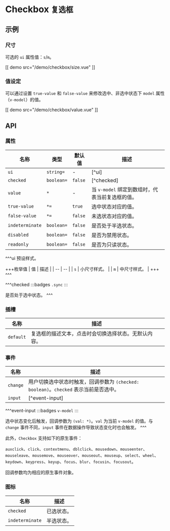 # Checkbox <small>复选框</small>

## 示例

### 尺寸

可选的 `ui` 属性值：`s`/`m`。

[[ demo src="/demo/checkbox/size.vue" ]]

### 值设定

可以通过设置 `true-value` 和 `false-value` 来修改选中、非选中状态下 `model` 属性（`v-model`）的值。

[[ demo src="/demo/checkbox/value.vue" ]]

## API

### 属性

| 名称 | 类型 | 默认值 | 描述 |
| -- | -- | -- | -- |
| `ui` | `string=` | - | [^ui] |
| `checked` | `boolean=` | `false` | [^checked] |
| `value` | `*` | - | 当 `v-model` 绑定到数组时，代表当前复选框的值。 |
| `true-value` | `*=` | `true` | 选中状态对应的值。 |
| `false-value` | `*=` | `false` | 未选状态对应的值。 |
| `indeterminate` | `boolean=` | `false` | 是否处于半选状态。 |
| `disabled` | `boolean=` | `false` | 是否为禁用状态。 |
| `readonly` | `boolean=` | `false` | 是否为只读状态。 |

^^^ui
预设样式。

+++枚举值
| 值 | 描述 |
| -- | -- |
| `s` | 小尺寸样式。 |
| `m` | 中尺寸样式。 |
+++
^^^

^^^checked
:::badges
`.sync`
:::

是否处于选中状态。
^^^

### 插槽

| 名称 | 描述 |
| -- | -- |
| `default` | 复选框的描述文本，点击时会切换选择状态。无默认内容。 |

### 事件

| 名称 | 描述 |
| -- | -- |
| `change` | 用户切换选中状态时触发，回调参数为 `(checked: boolean)`。`checked` 表示当前是否选中。 |
| `input` | [^event-input] |

^^^event-input
:::badges
`v-model`
:::

选中状态变化后触发，回调参数为 `(val: *)`。`val` 为当前 `v-model` 的值。与 `change` 事件不同，`input` 事件在数据操作导致状态变化时也会触发。
^^^

此外，`Checkbox` 支持如下的原生事件：

`auxclick`、`click`、`contextmenu`、`dblclick`、`mousedown`、`mouseenter`、`mouseleave`、`mousemove`、`mouseover`、`mouseout`、`mouseup`、`select`、`wheel`、`keydown`、`keypress`、`keyup`、`focus`、`blur`、`focusin`、`focusout`。

回调参数均为相应的原生事件对象。

### 图标

| 名称 | 描述 |
| -- | -- |
| `checked` | 已选状态。 |
| `indeterminate` | 半选状态。 |
